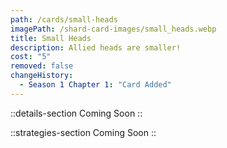 ```yaml
---
path: /cards/small-heads
imagePath: /shard-card-images/small_heads.webp
title: Small Heads
description: Allied heads are smaller!
cost: "5"
removed: false
changeHistory:
  - Season 1 Chapter 1: "Card Added"
---
```


::details-section
Coming Soon
::

::strategies-section
Coming Soon
::
